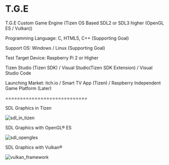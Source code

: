 # T.G.E
T.G.E Custom Game Engine (Tizen OS Based SDL2 or SDL3 higher (OpenGL ES / Vulkan))

Programming Language: C, HTML5, C++ (Supporting Goal)

Support OS: Windows / Linux (Supporting Goal)

Test Target Device: Raspberry Pi 2 or Higher

Tizen Studio (Tizen SDK) / Visual Studio(Tizen SDK Extension) / Visual Studio Code

Launching Market: itch.io / Smart TV App (Tizen) / Raspberry Independent Game Platform (Later)


============================

SDL Graphics in Tizen

![sdl_in_tizen](https://user-images.githubusercontent.com/14072045/218259771-e1c3d4fc-2776-446e-96bd-a97df22ce4d0.png)

SDL Graphics with OpenGL® ES

![sdl_opengles](https://user-images.githubusercontent.com/14072045/218259776-f2301461-8558-43a7-b724-8cb20758cdd7.png)

SDL Graphics with Vulkan®

![vulkan_framework](https://user-images.githubusercontent.com/14072045/218259801-df2c5650-9c93-4730-9447-ab6f1c67fd99.png)
